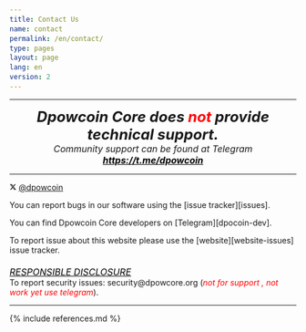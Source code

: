 ```yaml
---
title: Contact Us
name: contact
permalink: /en/contact/
type: pages
layout: page
lang: en
version: 2
---
```


<center>
<hr>
<i style="font-weight: bold;font-size: 184%;">Dpowcoin Core does <span style="color:red">not</span> provide <wbr>technical support.
</i>
<i style="font-weight: regular;font-size: medium;"><br>Community support can be found at Telegram <a style="color:black;font-weight: bold;" href="https://t.me/dpowcoin">https://t.me/dpowcoin</a></i>
<hr>
</center>

<img src="/assets/images/resources/twitter.png" alt="Twitter"> <span style="color:black"> <a href="https://twitter.com/dpowcoin/">@dpowcoin</a></span>

You can report bugs in our software using the <i class="fa fa-fw fa-github"></i> [issue tracker][issues].

You can find Dpowcoin Core developers on [Telegram][dpocoin-dev].


To report issue about this website please use the [website][website-issues] issue tracker.
<br>
<i style="font-weight:regular; font-size: medium;"><br><a style="color:black" href="https://en.wikipedia.org/wiki/Responsible_disclosure">RESPONSIBLE DISCLOSURE</a></i>
<br>
To report security issues: <i class="fa fa-fw fa-envelope"></i> security<span style="display:none"></span>@dpowcore.org (<i style="color:red">not for support , not work yet use telegram</i>).
<hr>
{% include references.md %}
